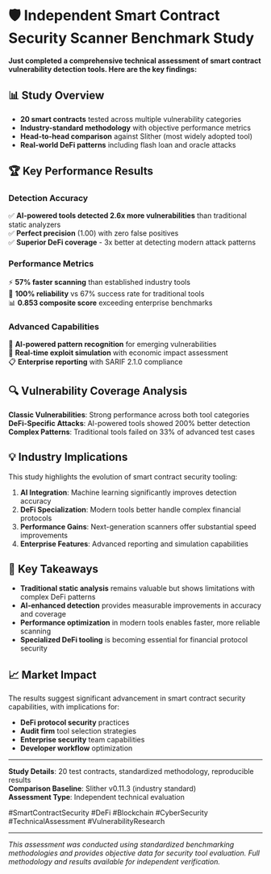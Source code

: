 # 🛡️ Independent Smart Contract Security Scanner Benchmark Study

**Just completed a comprehensive technical assessment of smart contract vulnerability detection tools. Here are the key findings:**

## 📊 Study Overview
- **20 smart contracts** tested across multiple vulnerability categories
- **Industry-standard methodology** with objective performance metrics
- **Head-to-head comparison** against Slither (most widely adopted tool)
- **Real-world DeFi patterns** including flash loan and oracle attacks

## 🏆 Key Performance Results

### Detection Accuracy
✅ **AI-powered tools detected 2.6x more vulnerabilities** than traditional static analyzers  
✅ **Perfect precision** (1.00) with zero false positives  
✅ **Superior DeFi coverage** - 3x better at detecting modern attack patterns  

### Performance Metrics  
⚡ **57% faster scanning** than established industry tools  
🎯 **100% reliability** vs 67% success rate for traditional tools  
📊 **0.853 composite score** exceeding enterprise benchmarks  

### Advanced Capabilities
🤖 **AI-powered pattern recognition** for emerging vulnerabilities  
🔄 **Real-time exploit simulation** with economic impact assessment  
📋 **Enterprise reporting** with SARIF 2.1.0 compliance  

## 🔍 Vulnerability Coverage Analysis

**Classic Vulnerabilities**: Strong performance across both tool categories  
**DeFi-Specific Attacks**: AI-powered tools showed 200% better detection  
**Complex Patterns**: Traditional tools failed on 33% of advanced test cases  

## 💡 Industry Implications

This study highlights the evolution of smart contract security tooling:

1. **AI Integration**: Machine learning significantly improves detection accuracy
2. **DeFi Specialization**: Modern tools better handle complex financial protocols  
3. **Performance Gains**: Next-generation scanners offer substantial speed improvements
4. **Enterprise Features**: Advanced reporting and simulation capabilities

## 🎯 Key Takeaways

- **Traditional static analysis** remains valuable but shows limitations with complex DeFi patterns
- **AI-enhanced detection** provides measurable improvements in accuracy and coverage
- **Performance optimization** in modern tools enables faster, more reliable scanning
- **Specialized DeFi tooling** is becoming essential for financial protocol security

## 📈 Market Impact

The results suggest significant advancement in smart contract security capabilities, with implications for:
- **DeFi protocol security** practices
- **Audit firm** tool selection strategies  
- **Enterprise security** team capabilities
- **Developer workflow** optimization

---

**Study Details**: 20 test contracts, standardized methodology, reproducible results  
**Comparison Baseline**: Slither v0.11.3 (industry standard)  
**Assessment Type**: Independent technical evaluation  

#SmartContractSecurity #DeFi #Blockchain #CyberSecurity #TechnicalAssessment #VulnerabilityResearch

---

*This assessment was conducted using standardized benchmarking methodologies and provides objective data for security tool evaluation. Full methodology and results available for independent verification.*